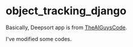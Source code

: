 # object_tracking_django

Basically, Deepsort app is from [TheAIGuysCode](https://github.com/theAIGuysCode/yolov4-deepsort).

I've modified some codes.